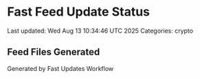 # Fast Feed Update Status
Last updated: Wed Aug 13 10:34:46 UTC 2025
Categories: crypto

## Feed Files Generated

Generated by Fast Updates Workflow
